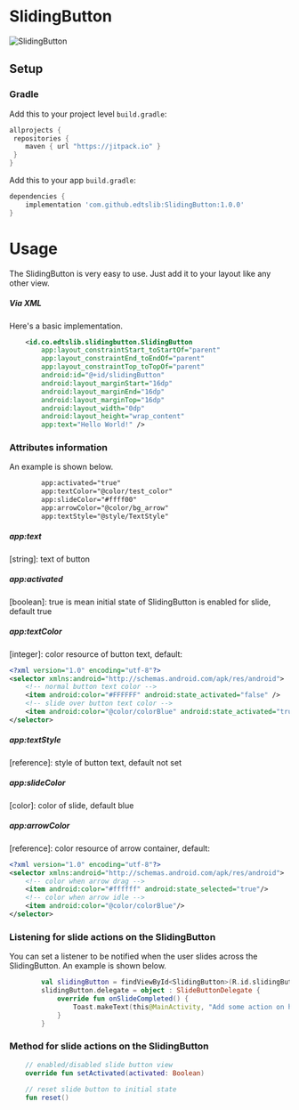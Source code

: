 # SlidingButton

![SlidingButton](https://i.ibb.co/JFvj2P5/Screen-Shot-2021-08-21-at-12-54-13.png)
## Setup 
### Gradle

Add this to your project level `build.gradle`:
```groovy
allprojects {
 repositories {
    maven { url "https://jitpack.io" }
 }
}
```
Add this to your app `build.gradle`:
```groovy
dependencies {
    implementation 'com.github.edtslib:SlidingButton:1.0.0'
}
```
# Usage

The SlidingButton is very easy to use. Just add it to your layout like any other view.
##### Via XML

Here's a basic implementation.

```xml
    <id.co.edtslib.slidingbutton.SlidingButton
        app:layout_constraintStart_toStartOf="parent"
        app:layout_constraintEnd_toEndOf="parent"
        app:layout_constraintTop_toTopOf="parent"
        android:id="@+id/slidingButton"
        android:layout_marginStart="16dp"
        android:layout_marginEnd="16dp"
        android:layout_marginTop="16dp"
        android:layout_width="0dp"
        android:layout_height="wrap_content"
        app:text="Hello World!" />
```
### Attributes information

An example is shown below.

```xml
        app:activated="true"
        app:textColor="@color/test_color"
        app:slideColor="#ffff00"
        app:arrowColor="@color/bg_arrow"
        app:textStyle="@style/TextStyle"
```

##### _app:text_
[string]: text of button

##### _app:activated_
[boolean]: true is mean initial state of SlidingButton is enabled for slide, default true

##### _app:textColor_
[integer]: color resource of button text, default: 

```xml
<?xml version="1.0" encoding="utf-8"?>
<selector xmlns:android="http://schemas.android.com/apk/res/android">
    <!-- normal button text color -->
    <item android:color="#FFFFFF" android:state_activated="false" />
    <!-- slide over button text color -->
    <item android:color="@color/colorBlue" android:state_activated="true" />
</selector>
```

##### _app:textStyle_
[reference]: style of button text, default not set

##### _app:slideColor_
[color]: color of slide, default blue

##### _app:arrowColor_
[reference]: color resource of arrow container, default:

```xml
<?xml version="1.0" encoding="utf-8"?>
<selector xmlns:android="http://schemas.android.com/apk/res/android">
    <!-- color when arrow drag -->
    <item android:color="#ffffff" android:state_selected="true"/>
    <!-- color when arrow idle -->
    <item android:color="@color/colorBlue"/>
</selector>
```

### Listening for slide actions on the SlidingButton

You can set a listener to be notified when the user slides across the SlidingButton. An example is shown below.

```kotlin
        val slidingButton = findViewById<SlidingButton>(R.id.slidingButton)
        slidingButton.delegate = object : SlideButtonDelegate {
            override fun onSlideCompleted() {
                Toast.makeText(this@MainActivity, "Add some action on here", Toast.LENGTH_SHORT).show()
            }
        }
```
### Method for slide actions on the SlidingButton


```kotlin
    // enabled/disabled slide button view
    override fun setActivated(activated: Boolean)
    
    // reset slide button to initial state 
    fun reset()
```





